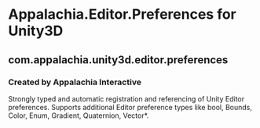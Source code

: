# Appalachia.Editor.Preferences for Unity3D
## com.appalachia.unity3d.editor.preferences
### Created by Appalachia Interactive

Strongly typed and automatic registration and referencing of Unity Editor preferences.  Supports additional Editor preference types like bool, Bounds, Color, Enum, Gradient, Quaternion, Vector*.